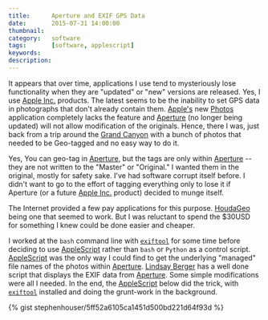 ```yaml
---
title: 		Aperture and EXIF GPS Data
date: 		2015-07-31 14:00:00
thumbnail:
category:   software
tags: 		[software, applescript]
keywords:
description:
---
```

It appears that over time, applications I use tend to mysteriously lose functionality when they are "updated" or "new" versions are released. Yes, I use [Apple Inc.][Apple] products. The latest seems to be the inability to set GPS data in photographs that don't already contain them. [Apple's][Apple] new [Photos][Photos] application completely lacks the feature and [Aperture][Aperture] (no longer being updated) will not allow modification of the originals. Hence, there I was, just back from a trip around the [Grand Canyon][GrandCanyon] with a bunch of photos that needed to be Geo-tagged and no easy way to do it.

Yes, You can geo-tag in [Aperture][Aperture], but the tags are only within [Aperture][Aperture] -- they are not written to the "Master" or "Original." I wanted them in the original, mostly for safety sake. I've had software corrupt itself before. I didn't want to go to the effort of tagging everything only to lose it if Aperture (or a future [Apple Inc.][Apple] product) decided to munge itself.

The Internet provided a few pay applications for this purpose. [HoudaGeo][HoudaGeo] being one that seemed to work. But I was reluctant to spend the $30USD for something I knew could be done easier and cheaper.

I worked at the `bash` command line with [`exiftool`][EXIFTool] for some time before deciding to use [AppleScript][AppleScript] rather than `bash` or `Python` as a control script. [AppleScript][AppleScript] was the only way I could find to get the underlying "managed" file names of the photos within [Aperture][Aperture]. [Lindsay Berger](http://bergersoft.com/personal/AppleScript/) has a well done script that displays the EXIF data from [Aperture][Aperture]. Some simple modifications
were all I needed. In the end, the [AppleScript][AppleScript] below did the trick, with [`exiftool`][EXIFTool] installed and doing the grunt-work in the background.

{% gist stephenhouser/5ff52a6105ca1451d500bd221d64f93d %}

<!--
````AppleScript
-- Script Name: Aperture Update EXIF GPS Data
-- Description: This AppleScript will use EXIFtool to set EXIF GPS data for the photos 
-- selected in Aperture. The GPS data is taken from Aperture's data for the photo
--
-- Author: Stepehen Houser (http://stephenhouser.com)
-- Adapted from: Lindsay Berger (http://bergersoft.com/personal/AppleScript/)
-- Date: July 2015

on run
    set EXIFoutput to return
    -- leave this blank to get all EXIF data, otherwise specify which fields you want
    set DesiredEXIFData to ""
    -- set DesiredEXIFData to "-PictureControlName -LensId, -Flash"
    
    tell application "Aperture"
        set imageSel to (get selection)
    end tell
    if imageSel is {} then
        display dialog "Please select an image in Aperture" with title "EXIF Data" buttons {"Okay"}
        return
    else
        repeat with cur_pic in imageSel
            tell application "Aperture"
                tell library 1
                    tell cur_pic
                        set lat to get latitude
                        set lon to get longitude
                    end tell
                end tell
            end tell
            
            set myPath to getPath(cur_pic)
            
            log "/usr/local/bin/exiftool -overwrite_original_in_place -P -exif:GPSLatitude=" & lat & " -exif:GPSLatitudeRef=North -exif:GPSLongitude=" & lon & " -exif:GPSLongitudeRef=West " & myPath
            do shell script "/usr/local/bin/exiftool -overwrite_original_in_place -P -exif:GPSLatitude=" & lat & " -exif:GPSLatitudeRef=North -exif:GPSLongitude=" & lon & " -exif:GPSLongitudeRef=West " & myPath
            
            #set EXIFoutput to EXIFoutput & myPath & return
            #set EXIFoutput to do shell script "/usr/local/bin/exiftool -t " & DesiredEXIFData & " " & myPath
            #set the clipboard to EXIFoutput
            #set EXIFoutput to formatText(EXIFoutput, return)
            #choose from list EXIFoutput with title "List Exif Metadata" with prompt "Picture:" & return & myPath OK button name "OK" cancel button name "Cancel" with empty selection allowed          
        end repeat
    end if
end run

on getPath(aItem)
    tell application "Aperture"
        tell library 1
            tell aItem
                set MasterFile to (get value of other tag "FileName")
                set isReferenced to get referenced
                if isReferenced then
                    set FinderPath to choose file MasterFile with prompt "Please locate referenced file"
                    set thePath to POSIX path of FinderPath
                else
                    set ImpGroup to (get value of other tag "ImportGroup")
                    set MasterPath to my GetMasterPath(ImpGroup)
                    set MasterPath to my getLibPath() & MasterPath
                    set thePath to quoted form of (MasterPath & MasterFile)
                end if
            end tell
        end tell
    end tell
    return thePath
end getPath

on GetMasterPath(aStr)
    set tid to AppleScript's text item delimiters
    set AppleScript's text item delimiters to "-"
    set aYear to text item 1 of aStr
    set aMonth to text item 2 of aStr
    set aRest to text item 3 of aStr
    set AppleScript's text item delimiters to " @ "
    set aDay to text item 1 of aRest
    set aRest to text item 2 of aRest
    set AppleScript's text item delimiters to ":"
    set anHour to text item 1 of aRest
    set aMinute to text item 2 of aRest
    set aRest to text item 3 of aRest
    set AppleScript's text item delimiters to " "
    set aSecond to text item 1 of aRest
    set AmPm to text item 2 of aRest
    if AmPm is equal to "PM" then
        set anHour to anHour + 12
    end if
    set AppleScript's text item delimiters to "/"
    set aRest to {"", "Masters", aYear, aMonth, aDay, aYear & aMonth & aDay & "-" & anHour & aMinute & aSecond, ""} as text
    set AppleScript's text item delimiters to tid
    return aRest
end GetMasterPath

on getLibPath()
    tell application "System Events" to set p_libPath to value of property list item "LibraryPath" of property list file ((path to preferences as Unicode text) & "com.apple.aperture.plist")
    
    if ((offset of "~" in p_libPath) is not 0) then
        set p_script to "/bin/echo $HOME"
        set p_homePath to (do shell script p_script)
        
        set p_offset to offset of "~" in p_libPath
        set p_path to text (p_offset + 1) thru -1 of p_libPath
        
        set g_libPath to p_homePath & p_path
        return g_libPath
    else
        return p_libPath
    end if
    
end getLibPath

on formatText(aStr, aDelimiter)
    set oldDelimiters to AppleScript's text item delimiters
    set AppleScript's text item delimiters to aDelimiter
    set theArray to every text item of aStr
    set AppleScript's text item delimiters to oldDelimiters
    
    return theArray
end formatText
````
-->

  [Apple]: http://apple.com
  [Photos]: https://www.apple.com/osx/photos/
  [Aperture]: https://en.wikipedia.org/wiki/Aperture_(software)
  [GrandCanyon]: http://www.nps.gov/grca/index.htm
  [HoudaGeo]: http://www.houdah.com
  [EXIFtool]: http://www.sno.phy.queensu.ca/~phil/exiftool/
  [AppleScript]: https://en.wikipedia.org/wiki/AppleScript